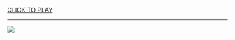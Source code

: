 
<a href="https://premium76.site?title=ski_game_unblocked&ref=13M">CLICK TO PLAY</a></h3>
<hr>

<a href="https://premium76.site?title=ski_game_unblocked&ref=13M"><img src="https://clearcache.store/games.png"></a>


